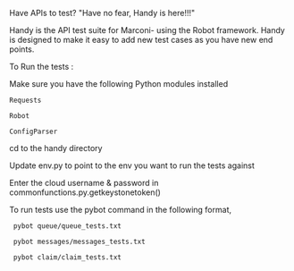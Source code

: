 Have APIs to test?
"Have no fear, Handy is here!!!"
 
Handy is the API test suite for Marconi- using the Robot framework.
Handy is designed to make it easy to add new test cases as you have new end points. 


To Run the tests :

Make sure you have the following Python modules installed

    Requests
    
    Robot

    ConfigParser
  
cd to the handy directory

Update env.py to point to the env you want to run the tests against

Enter the cloud username & password in commonfunctions.py.getkeystonetoken()

To run tests use the pybot command in the following format,

     pybot queue/queue_tests.txt
     
     pybot messages/messages_tests.txt
     
     pybot claim/claim_tests.txt

